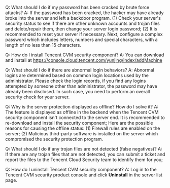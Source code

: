 Q: What should I do if my password has been cracked by brute force attacks?
A: If the password has been cracked, the hacker may have already broke into the server and left a backdoor program.
(1) Check your server's security status to see if there are other unknown accounts and trojan files and delete/repair them, then change your server login password;
(2) It is recommended to reset your server if necessary. Next, configure a complex password which includes letters, numbers and special characters, with a length of no less than 15 characters.

Q: How do I install Tencent CVM security component? 
A: You can download and install at https://console.cloud.tencent.com/yunjing/index/addMachine

Q: What should I do if there are abnormal login behaviors?
A: Abnormal logins are determined based on common login locations used by the administrator. Please check the login records, if you find any logins attempted by someone other than administrator, the password may have already been disclosed. In such case, you need to perform an overall security check for your server.

Q: Why is the server protection displayed as offline? How do I solve it? 
A: The feature is displayed as offline in the backend when the Tencent CVM security component isn't connected to the server end. It is recommended to re-download and install the security component;
Here are the possible reasons for causing the offline status:
(1) Firewall rules are enabled on the server;
(2) Malicious third-party software is installed on the server which compromised the security protection program.

Q: What should I do if any trojan files are not detected (false negatives)?
A: If there are any trojan files that are not detected, you can submit a ticket and report the files to the Tencent Cloud Security team to identify them for you;

Q: How do I uninstall Tencent CVM security component?
A: Log in to the Tencent CVM security product console and click **Uninstall** in the server list page.


